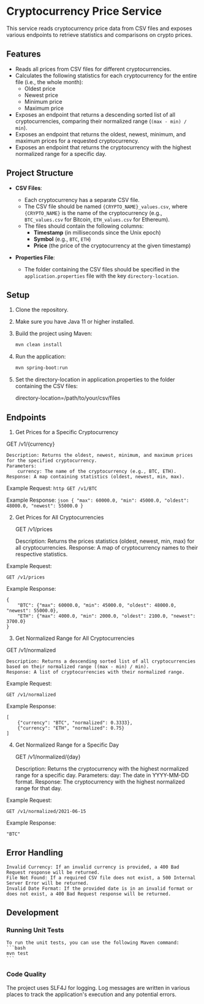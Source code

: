 # Cryptocurrency Price Service

This service reads cryptocurrency price data from CSV files and exposes various endpoints to retrieve statistics and comparisons on crypto prices.

## Features
- Reads all prices from CSV files for different cryptocurrencies.
- Calculates the following statistics for each cryptocurrency for the entire file (i.e., the whole month):
    - Oldest price
    - Newest price
    - Minimum price
    - Maximum price
- Exposes an endpoint that returns a descending sorted list of all cryptocurrencies, comparing their normalized range (`(max - min) / min`).
- Exposes an endpoint that returns the oldest, newest, minimum, and maximum prices for a requested cryptocurrency.
- Exposes an endpoint that returns the cryptocurrency with the highest normalized range for a specific day.

## Project Structure

- **CSV Files**:
    - Each cryptocurrency has a separate CSV file.
    - The CSV file should be named `{CRYPTO_NAME}_values.csv`, where `{CRYPTO_NAME}` is the name of the cryptocurrency (e.g., `BTC_values.csv` for Bitcoin, `ETH_values.csv` for Ethereum).
    - The files should contain the following columns:
        - **Timestamp** (in milliseconds since the Unix epoch)
        - **Symbol** (e.g., `BTC`, `ETH`)
        - **Price** (the price of the cryptocurrency at the given timestamp)

- **Properties File**:
    - The folder containing the CSV files should be specified in the `application.properties` file with the key `directory-location`.

## Setup

1. Clone the repository.

2. Make sure you have Java 11 or higher installed.

3. Build the project using Maven:

   ```bash
   mvn clean install
4. Run the application:

    ```bash
    mvn spring-boot:run

5. Set the directory-location in application.properties to the folder containing the CSV files:

    directory-location=/path/to/your/csv/files

## Endpoints
1. Get Prices for a Specific Cryptocurrency

GET /v1/{currency}

    Description: Returns the oldest, newest, minimum, and maximum prices for the specified cryptocurrency.
    Parameters:
        currency: The name of the cryptocurrency (e.g., BTC, ETH).
    Response: A map containing statistics (oldest, newest, min, max).

Example Request:
    ```http
    GET /v1/BTC
    ```

Example Response:
    ```json
    {
        "max": 60000.0,
        "min": 45000.0,
        "oldest": 48000.0,
        "newest": 55000.0
    }
    ```

2. Get Prices for All Cryptocurrencies

    GET /v1/prices

    Description: Returns the prices statistics (oldest, newest, min, max) for all cryptocurrencies.
    Response: A map of cryptocurrency names to their respective statistics.

Example Request:

    GET /v1/prices

Example Response:

    {
        "BTC": {"max": 60000.0, "min": 45000.0, "oldest": 48000.0, "newest": 55000.0},
        "ETH": {"max": 4000.0, "min": 2000.0, "oldest": 2100.0, "newest": 3700.0}
    }

3. Get Normalized Range for All Cryptocurrencies

GET /v1/normalized

    Description: Returns a descending sorted list of all cryptocurrencies based on their normalized range ((max - min) / min).
    Response: A list of cryptocurrencies with their normalized range.

Example Request:

    GET /v1/normalized

Example Response:

    [
        {"currency": "BTC", "normalized": 0.3333},
        {"currency": "ETH", "normalized": 0.75}
    ]

4. Get Normalized Range for a Specific Day

    GET /v1/normalized/{day}

    Description: Returns the cryptocurrency with the highest normalized range for a specific day.
    Parameters:
        day: The date in YYYY-MM-DD format.
    Response: The cryptocurrency with the highest normalized range for that day.

Example Request:

    GET /v1/normalized/2021-06-15

Example Response:

    "BTC"

## Error Handling

    Invalid Currency: If an invalid currency is provided, a 400 Bad Request response will be returned.
    File Not Found: If a required CSV file does not exist, a 500 Internal Server Error will be returned.
    Invalid Date Format: If the provided date is in an invalid format or does not exist, a 400 Bad Request response will be returned.

## Development
### Running Unit Tests

    To run the unit tests, you can use the following Maven command:
    ```bash
    mvn test
    ```

### Code Quality

The project uses SLF4J for logging. Log messages are written in various places to track the application's execution and any potential errors.
